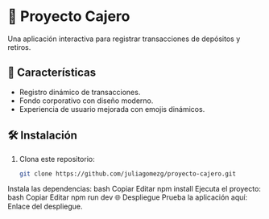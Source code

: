 # 🏦 Proyecto Cajero

Una aplicación interactiva para registrar transacciones de depósitos y retiros.

## 🚀 Características
- Registro dinámico de transacciones.
- Fondo corporativo con diseño moderno.
- Experiencia de usuario mejorada con emojis dinámicos.

## 🛠️ Instalación
1. Clona este repositorio:
   ```bash
   git clone https://github.com/juliagomezg/proyecto-cajero.git
Instala las dependencias:
bash
Copiar
Editar
npm install
Ejecuta el proyecto:
bash
Copiar
Editar
npm run dev
🌐 Despliegue
Prueba la aplicación aquí: Enlace del despliegue.

